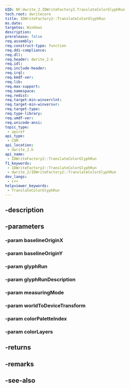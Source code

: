 ```yaml
---
UID: NF:dwrite_2.IDWriteFactory2.TranslateColorGlyphRun
tech.root: dwritecore
title: IDWriteFactory2::TranslateColorGlyphRun
ms.date: 
targetos: Windows
description: 
prerelease: false
req.assembly: 
req.construct-type: function
req.ddi-compliance: 
req.dll: 
req.header: dwrite_2.h
req.idl: 
req.include-header: 
req.irql: 
req.kmdf-ver: 
req.lib: 
req.max-support: 
req.namespace: 
req.redist: 
req.target-min-winverclnt: 
req.target-min-winversvr: 
req.target-type: 
req.type-library: 
req.umdf-ver: 
req.unicode-ansi: 
topic_type:
 - apiref
api_type:
 - COM
api_location:
 - dwrite_2.h
api_name:
 - IDWriteFactory2::TranslateColorGlyphRun
f1_keywords:
 - IDWriteFactory2::TranslateColorGlyphRun
 - dwrite_2/IDWriteFactory2::TranslateColorGlyphRun
dev_langs:
 - c++
helpviewer_keywords:
 - TranslateColorGlyphRun
---
```


## -description

## -parameters

### -param baselineOriginX

### -param baselineOriginY

### -param glyphRun

### -param glyphRunDescription

### -param measuringMode

### -param worldToDeviceTransform

### -param colorPaletteIndex

### -param colorLayers

## -returns

## -remarks

## -see-also

